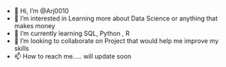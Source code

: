 - 👋 Hi, I’m @Arj0010
- 👀 I’m interested in Learning more  about Data Science or anything that makes money
- 🌱 I’m currently learning  SQL, Python , R 
- 💞️ I’m looking to collaborate on Project that would help me improve my skills
- 📫 How to reach me..... will update soon

<!---
Arj0010/Arj0010 is a ✨ special ✨ repository because its `README.md` (this file) appears on your GitHub profile.
You can click the Preview link to take a look at your changes.
--->
